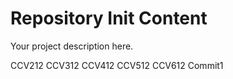 Repository Init Content
=======================

Your project description here.

CCV212
CCV312
CCV412
CCV512
CCV612
Commit1
